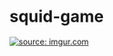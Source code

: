 # squid-game
<a href="https://imgur.com/owGNFuN"><img src="https://i.imgur.com/owGNFuN.png" title="source: imgur.com" /></a>
